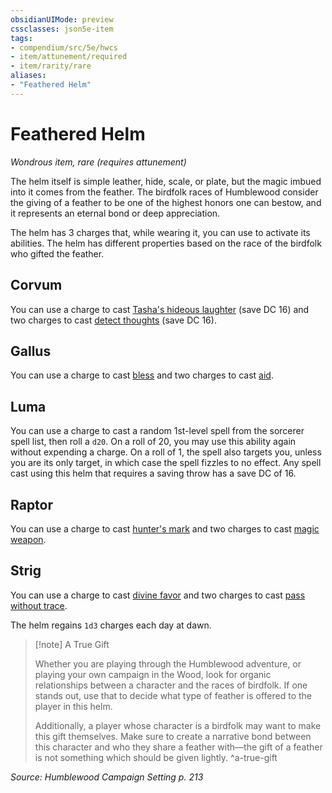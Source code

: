 ```yaml
---
obsidianUIMode: preview
cssclasses: json5e-item
tags:
- compendium/src/5e/hwcs
- item/attunement/required
- item/rarity/rare
aliases: 
- "Feathered Helm"
---
```

# Feathered Helm
*Wondrous item, rare (requires attunement)*  


The helm itself is simple leather, hide, scale, or plate, but the magic imbued into it comes from the feather. The birdfolk races of Humblewood consider the giving of a feather to be one of the highest honors one can bestow, and it represents an eternal bond or deep appreciation.

The helm has 3 charges that, while wearing it, you can use to activate its abilities. The helm has different properties based on the race of the birdfolk who gifted the feather.

## Corvum

You can use a charge to cast [Tasha's hideous laughter](Mechanics/spells/tashas-hideous-laughter.md) (save DC 16) and two charges to cast [detect thoughts](Mechanics/spells/detect-thoughts.md) (save DC 16).

## Gallus

You can use a charge to cast [bless](Mechanics/spells/bless.md) and two charges to cast [aid](Mechanics/spells/aid.md).

## Luma

You can use a charge to cast a random 1st-level spell from the sorcerer spell list, then roll a `d20`. On a roll of 20, you may use this ability again without expending a charge. On a roll of 1, the spell also targets you, unless you are its only target, in which case the spell fizzles to no effect. Any spell cast using this helm that requires a saving throw has a save DC of 16.

## Raptor

You can use a charge to cast [hunter's mark](Mechanics/spells/hunters-mark.md) and two charges to cast [magic weapon](Mechanics/spells/magic-weapon.md).

## Strig

You can use a charge to cast [divine favor](Mechanics/spells/divine-favor.md) and two charges to cast [pass without trace](Mechanics/spells/pass-without-trace.md).

The helm regains `1d3` charges each day at dawn.

> [!note] A True Gift
> 
> Whether you are playing through the Humblewood adventure, or playing your own campaign in the Wood, look for organic relationships between a character and the races of birdfolk. If one stands out, use that to decide what type of feather is offered to the player in this helm.
> 
> Additionally, a player whose character is a birdfolk may want to make this gift themselves. Make sure to create a narrative bond between this character and who they share a feather with—the gift of a feather is not something which should be given lightly.
^a-true-gift

*Source: Humblewood Campaign Setting p. 213*